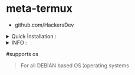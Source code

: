 # meta-termux
- github.com/HackersDev

<details>
  <summary>Quick İnstallation :</summary>

    bash setup.sh

</details>

<details>
  <summary>INFO :</summary>

- 2057 exploits - 1114 auxiliary - 346 post
- 562 payloads - 45 encoders - 10 nops
- 7 evasion
</details>

#supports os
> For all DEBİAN based OS ¦operating systems
